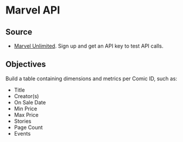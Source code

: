 
# Marvel API

## Source
- [Marvel Unlimited](https://developer.marvel.com/docs). Sign up and get an API key to test API calls.

## Objectives
Build a table containing dimensions and metrics per Comic ID, such as:
- Title
- Creator(s)
- On Sale Date
- Min Price
- Max Price
- Stories
- Page Count
- Events